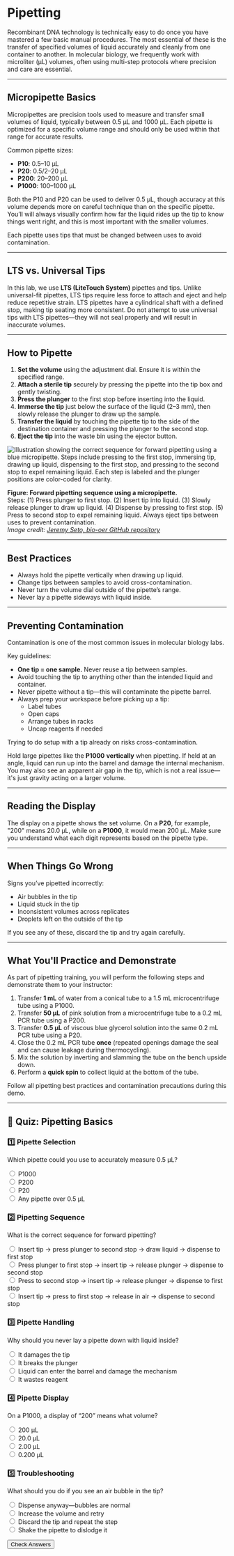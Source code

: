 # Pipetting

Recombinant DNA technology is technically easy to do once you have mastered a few basic manual procedures. The most essential of these is the transfer of specified volumes of liquid accurately and cleanly from one container to another. In molecular biology, we frequently work with microliter (µL) volumes, often using multi-step protocols where precision and care are essential.

---

## Micropipette Basics

Micropipettes are precision tools used to measure and transfer small volumes of liquid, typically between 0.5 µL and 1000 µL. Each pipette is optimized for a specific volume range and should only be used within that range for accurate results.

Common pipette sizes:

- **P10**: 0.5–10 µL
- **P20**: 0.5/2–20 µL
- **P200**: 20–200 µL
- **P1000**: 100–1000 µL

Both the P10 and P20 can be used to deliver 0.5 µL, though accuracy at this volume depends more on careful technique than on the specific pipette. You’ll will always visually confirm how far the liquid rides up the tip to know things went right, and this is most important with the smaller volumes.

Each pipette uses tips that must be changed between uses to avoid contamination.

---

## LTS vs. Universal Tips

In this lab, we use **LTS (LiteTouch System)** pipettes and tips. Unlike universal-fit pipettes, LTS tips require less force to attach and eject and help reduce repetitive strain. LTS pipettes have a cylindrical shaft with a defined stop, making tip seating more consistent. Do not attempt to use universal tips with LTS pipettes—they will not seal properly and will result in inaccurate volumes.

---

## How to Pipette

1. **Set the volume** using the adjustment dial. Ensure it is within the specified range.
2. **Attach a sterile tip** securely by pressing the pipette into the tip box and gently twisting.
3. **Press the plunger** to the first stop before inserting into the liquid.
4. **Immerse the tip** just below the surface of the liquid (2–3 mm), then slowly release the plunger to draw up the sample.
5. **Transfer the liquid** by touching the pipette tip to the side of the destination container and pressing the plunger to the second stop.
6. **Eject the tip** into the waste bin using the ejector button.

![Illustration showing the correct sequence for forward pipetting using a blue micropipette. Steps include pressing to the first stop, immersing tip, drawing up liquid, dispensing to the first stop, and pressing to the second stop to expel remaining liquid. Each step is labeled and the plunger positions are color-coded for clarity.](../images/pipetting_sequence.png)

**Figure: Forward pipetting sequence using a micropipette.**  
Steps: (1) Press plunger to first stop. (2) Insert tip into liquid. (3) Slowly release plunger to draw up liquid. (4) Dispense by pressing to first stop. (5) Press to second stop to expel remaining liquid. Always eject tips between uses to prevent contamination.  
*Image credit: [Jeremy Seto, bio-oer GitHub repository](https://raw.githubusercontent.com/jeremyseto/bio-oer/master/figures/molecular/pipetting/pipetting_sequence.png)*

---

## Best Practices

- Always hold the pipette vertically when drawing up liquid.
- Change tips between samples to avoid cross-contamination.
- Never turn the volume dial outside of the pipette’s range.
- Never lay a pipette sideways with liquid inside.

---

## Preventing Contamination

Contamination is one of the most common issues in molecular biology labs.

Key guidelines:

- **One tip = one sample.** Never reuse a tip between samples.
- Avoid touching the tip to anything other than the intended liquid and container.
- Never pipette without a tip—this will contaminate the pipette barrel.
- Always prep your workspace before picking up a tip:
    - Label tubes
    - Open caps
    - Arrange tubes in racks
    - Uncap reagents if needed

Trying to do setup with a tip already on risks cross-contamination.

Hold large pipettes like the **P1000** **vertically** when pipetting. If held at an angle, liquid can run up into the barrel and damage the internal mechanism. You may also see an apparent air gap in the tip, which is not a real issue—it's just gravity acting on a larger volume.

---

## Reading the Display

The display on a pipette shows the set volume. On a **P20**, for example, "200" means 20.0 µL, while on a **P1000**, it would mean 200 µL. Make sure you understand what each digit represents based on the pipette type.

---

## When Things Go Wrong

Signs you’ve pipetted incorrectly:

- Air bubbles in the tip
- Liquid stuck in the tip
- Inconsistent volumes across replicates
- Droplets left on the outside of the tip

If you see any of these, discard the tip and try again carefully.

---

## What You'll Practice and Demonstrate

As part of pipetting training, you will perform the following steps and demonstrate them to your instructor:

1. Transfer **1 mL** of water from a conical tube to a 1.5 mL microcentrifuge tube using a P1000.
2. Transfer **50 µL** of pink solution from a microcentrifuge tube to a 0.2 mL PCR tube using a P200.
3. Transfer **0.5 µL** of viscous blue glycerol solution into the same 0.2 mL PCR tube using a P20.
4. Close the 0.2 mL PCR tube **once** (repeated openings damage the seal and can cause leakage during thermocycling).
5. Mix the solution by inverting and slamming the tube on the bench upside down.
6. Perform a **quick spin** to collect liquid at the bottom of the tube.

Follow all pipetting best practices and contamination precautions during this demo.

---

## 🧪 Quiz: Pipetting Basics

<form id="pipetting_quiz_form">
  <h3>1️⃣ Pipette Selection</h3>
  <p>Which pipette could you use to accurately measure 0.5 µL?</p>
  <label><input type="radio" name="q1" value="a"> P1000</label><br>
  <label><input type="radio" name="q1" value="b"> P200</label><br>
  <label><input type="radio" name="q1" value="c"> P20</label><br>
  <label><input type="radio" name="q1" value="d"> Any pipette over 0.5 µL</label><br>
  <p id="pipet_res_q1"></p>

  <h3>2️⃣ Pipetting Sequence</h3>
  <p>What is the correct sequence for forward pipetting?</p>
  <label><input type="radio" name="q2" value="a"> Insert tip → press plunger to second stop → draw liquid → dispense to first stop</label><br>
  <label><input type="radio" name="q2" value="b"> Press plunger to first stop → insert tip → release plunger → dispense to second stop</label><br>
  <label><input type="radio" name="q2" value="c"> Press to second stop → insert tip → release plunger → dispense to first stop</label><br>
  <label><input type="radio" name="q2" value="d"> Insert tip → press to first stop → release in air → dispense to second stop</label><br>
  <p id="pipet_res_q2"></p>

  <h3>3️⃣ Pipette Handling</h3>
  <p>Why should you never lay a pipette down with liquid inside?</p>
  <label><input type="radio" name="q3" value="a"> It damages the tip</label><br>
  <label><input type="radio" name="q3" value="b"> It breaks the plunger</label><br>
  <label><input type="radio" name="q3" value="c"> Liquid can enter the barrel and damage the mechanism</label><br>
  <label><input type="radio" name="q3" value="d"> It wastes reagent</label><br>
  <p id="pipet_res_q3"></p>

  <h3>4️⃣ Pipette Display</h3>
  <p>On a P1000, a display of “200” means what volume?</p>
  <label><input type="radio" name="q4" value="a"> 200 µL</label><br>
  <label><input type="radio" name="q4" value="b"> 20.0 µL</label><br>
  <label><input type="radio" name="q4" value="c"> 2.00 µL</label><br>
  <label><input type="radio" name="q4" value="d"> 0.200 µL</label><br>
  <p id="pipet_res_q4"></p>

  <h3>5️⃣ Troubleshooting</h3>
  <p>What should you do if you see an air bubble in the tip?</p>
  <label><input type="radio" name="q5" value="a"> Dispense anyway—bubbles are normal</label><br>
  <label><input type="radio" name="q5" value="b"> Increase the volume and retry</label><br>
  <label><input type="radio" name="q5" value="c"> Discard the tip and repeat the step</label><br>
  <label><input type="radio" name="q5" value="d"> Shake the pipette to dislodge it</label><br>
  <p id="pipet_res_q5"></p>

  <button type="button" id="pipet_submit_btn">Check Answers</button>
</form>

<script>
  document.getElementById("pipet_submit_btn").addEventListener("click", function () {
    const answers = {
      q1: "c",
      q2: "b",
      q3: "c",
      q4: "a",
      q5: "c"
    };
    ["q1", "q2", "q3", "q4", "q5"].forEach(function (q) {
      const selected = document.querySelector(`input[name="${q}"]:checked`);
      const result = document.getElementById(`pipet_res_${q}`);
      if (selected && selected.value === answers[q]) {
        result.innerHTML = "✅ Correct!";
        if (typeof progressManager !== "undefined") {
          progressManager.addCompletion(`pipet_${q}`, "correct");
        }
      } else {
        result.innerHTML = "❌ Try again.";
      }
    });
  });
</script>
<!-- 
### 🎥 Watch Before Lab

Watch the pipetting tutorial video before coming to lab.
<iframe width="560" height="315" src="https://www.youtube.com/embed/gKHO0HHPsXg" frameborder="0" allowfullscreen></iframe> -->

